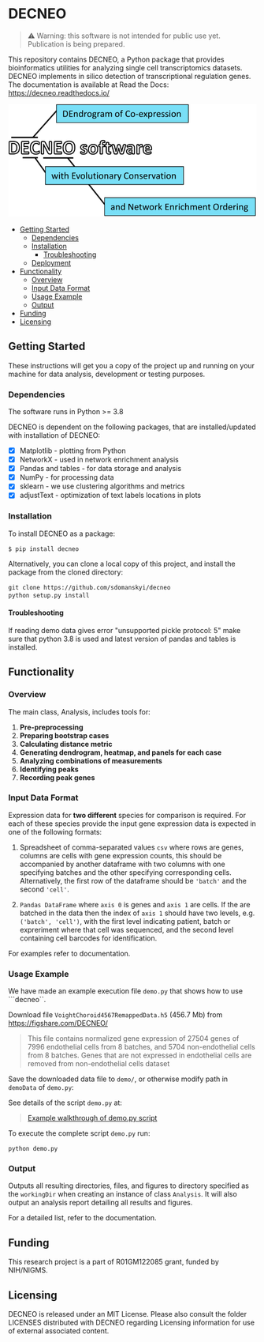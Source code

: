 # DECNEO

> :warning: Warning: this software is not intended for public use yet. Publication is being prepared.

This repository contains DECNEO, a Python package that provides bioinformatics utilities for analyzing single cell transcriptomics datasets. DECNEO implements in silico detection of transcriptional regulation genes. The documentation is available at Read the Docs: https://decneo.readthedocs.io/

![logo](https://github.com/sdomanskyi/decneo/blob/master/docs/source/DECNEO.svg)

- [Getting Started](#getting-started)
  * [Dependencies](#dependencies)
  * [Installation](#installation)
    + [Troubleshooting](#troubleshooting)
  * [Deployment](#deployment)
- [Functionality](#functionality)
  * [Overview](#overview)
  * [Input Data Format](#input-data-format)
  * [Usage Example](#usage-examply)
  * [Output](#output)
- [Funding](#funding)
- [Licensing](#licensing)

## Getting Started

These instructions will get you a copy of the project up and running on your machine for data analysis, development or testing purposes.

### Dependencies 

The software runs in Python >= 3.8

DECNEO is dependent on the following packages, that are installed/updated with installation of DECNEO: 
- [x] Matplotlib - plotting from Python
- [x] NetworkX - used in network enrichment analysis
- [x] Pandas and tables - for data storage and analysis
- [x] NumPy - for processing data
- [x] sklearn - we use clustering algorithms and metrics
- [x] adjustText - optimization of text labels locations in plots

### Installation

To install DECNEO as a package:

	$ pip install decneo

Alternatively, you can clone a local copy of this project, and 
install the package from the cloned directory:

	git clone https://github.com/sdomanskyi/decneo
	python setup.py install

#### Troubleshooting 

If reading demo data gives error "unsupported pickle protocol: 5" make sure that python 3.8 is used and 
latest version of pandas and tables is installed.

## Functionality 

### Overview

The main class, Analysis, includes tools for:

  1. **Pre-preprocessing**
  2. **Preparing bootstrap cases**
  3. **Calculating distance metric**
  4. **Generating dendrogram, heatmap, and panels for each case**
  4. **Analyzing combinations of measurements**
  5. **Identifying peaks**
  6. **Recording peak genes**

### Input Data Format 

Expression data for **two different** species for comparison is required. 
For each of these species provide the input gene expression data is expected in one of the following formats:

1. Spreadsheet of comma-separated values ``csv`` where rows are genes, columns are cells with gene expression counts, this should be accompanied by another dataframe with two columns with one specifying batches and the other specifying corresponding cells.
Alternatively, the first row of the dataframe should be ``'batch'`` and the second ``'cell'``.

2. ``Pandas DataFrame`` where ``axis 0`` is genes and ``axis 1`` are cells.
If the are batched in the data then the index of ``axis 1`` should have two levels, e.g. ``('batch', 'cell')``, 
with the first level indicating patient, batch or expreriment where that cell was sequenced, and the
second level containing cell barcodes for identification.

For examples refer to documentation. 

### Usage Example 

We have made an example execution file ```demo.py``` that shows how to use ```decneo``.

Download file ``VoightChoroid4567RemappedData.h5`` (456.7 Mb) 
from https://figshare.com/DECNEO/

> This file contains normalized gene expression of 27504 genes of 7996 endothelial cells from 
> 8 batches, and 5704 non-endothelial cells from 8 batches. Genes that are not expressed in 
> endothelial cells are removed from non-endothelial cells dataset

Save the downloaded data file to ``demo/``, or otherwise modify path in ``demoData`` of
``demo.py``:

See details of the script ```demo.py``` at:

> [Example walkthrough of demo.py script](https://github.com/sdomanskyi/decneo/blob/master/scripts/demo.py)

To execute the complete script ```demo.py``` run:

	python demo.py

### Output 

Outputs all resulting directories, files, and figures to directory specified as the ``workingDir`` when creating an instance of class ``Analysis``. 
It will also output an analysis report detailing all results and figures.

For a detailed list, refer to the documentation. 

## Funding 

This research project is a part of R01GM122085 grant, funded by NIH/NIGMS.

## Licensing 

DECNEO is released under an MIT License. Please also consult the folder LICENSES distributed with DECNEO regarding Licensing information for use of external associated content.
